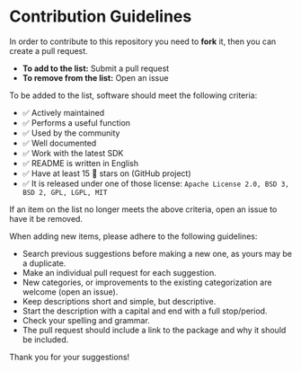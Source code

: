 # Contribution Guidelines

In order to contribute to this repository you need to **fork** it, then you can create a pull request.

- **To add to the list:** Submit a pull request
- **To remove from the list:** Open an issue

To be added to the list, software should meet the following criteria:

- ✅ Actively maintained
- ✅ Performs a useful function
- ✅ Used by the community
- ✅ Well documented
- ✅ Work with the latest SDK
- ✅ README is written in English
- ✅ Have at least 15 🌟 stars on (GitHub project)
- ✅ It is released under one of those license: `Apache License 2.0, BSD 3, BSD 2, GPL, LGPL, MIT`


If an item on the list no longer meets the above criteria, open an issue to have it be removed.

When adding new items, please adhere to the following guidelines:

- Search previous suggestions before making a new one, as yours may be a duplicate.
- Make an individual pull request for each suggestion.
- New categories, or improvements to the existing categorization are welcome (open an issue).
- Keep descriptions short and simple, but descriptive.
- Start the description with a capital and end with a full stop/period.
- Check your spelling and grammar.
- The pull request should include a link to the package and why it should be included.

Thank you for your suggestions!
